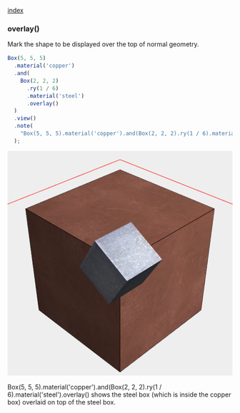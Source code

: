 [index](../../nb/api/index.md)
### overlay()
Mark the shape to be displayed over the top of normal geometry.

```JavaScript
Box(5, 5, 5)
  .material('copper')
  .and(
    Box(2, 2, 2)
      .ry(1 / 6)
      .material('steel')
      .overlay()
  )
  .view()
  .note(
    "Box(5, 5, 5).material('copper').and(Box(2, 2, 2).ry(1 / 6).material('steel').overlay() shows the steel box (which is inside the copper box) overlaid on top of the steel box."
  );
```

![Image](overlay.md.$2.png)

Box(5, 5, 5).material('copper').and(Box(2, 2, 2).ry(1 / 6).material('steel').overlay() shows the steel box (which is inside the copper box) overlaid on top of the steel box.
